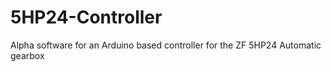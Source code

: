# 5HP24-Controller
Alpha software for an Arduino based controller for the ZF 5HP24 Automatic gearbox
